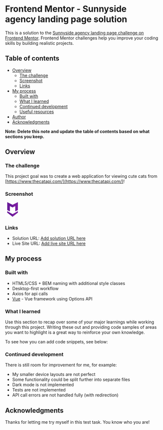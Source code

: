 # Frontend Mentor - Sunnyside agency landing page solution

This is a solution to the [Sunnyside agency landing page challenge on Frontend Mentor](https://www.frontendmentor.io/challenges/sunnyside-agency-landing-page-7yVs3B6ef). Frontend Mentor challenges help you improve your coding skills by building realistic projects.

## Table of contents

- [Overview](#overview)
  - [The challenge](#the-challenge)
  - [Screenshot](#screenshot)
  - [Links](#links)
- [My process](#my-process)
  - [Built with](#built-with)
  - [What I learned](#what-i-learned)
  - [Continued development](#continued-development)
  - [Useful resources](#useful-resources)
- [Author](#author)
- [Acknowledgments](#acknowledgments)

**Note: Delete this note and update the table of contents based on what sections you keep.**

## Overview

### The challenge

This project goal was to create a web application for viewing cute cats from [https://www.thecatapi.com/](https://www.thecatapi.com/)!


### Screenshot
![alt text](https://github.com/adam-p/markdown-here/raw/master/src/common/images/icon48.png "Screenshot of the site")


### Links

- Solution URL: [Add solution URL here](https://your-solution-url.com)
- Live Site URL: [Add live site URL here](https://your-live-site-url.com)

## My process

### Built with

- HTML5/CSS + BEM naming with additional style classes
- Desktop-first workflow
- Axios for api calls
- [Vue](https://vuejs.org/) - Vue framework using Options API

### What I learned

Use this section to recap over some of your major learnings while working through this project. Writing these out and providing code samples of areas you want to highlight is a great way to reinforce your own knowledge.

To see how you can add code snippets, see below:


### Continued development

There is still room for improvement for me, for example:
- My smaller device layouts are not perfect
- Some functionality could be split further into separate files
- Dark mode is not implemented
- Tests are not implemented
- API call errors are not handled fully (with redirection)

## Acknowledgments

Thanks for letting me try myself in this test task. You know who you are!
